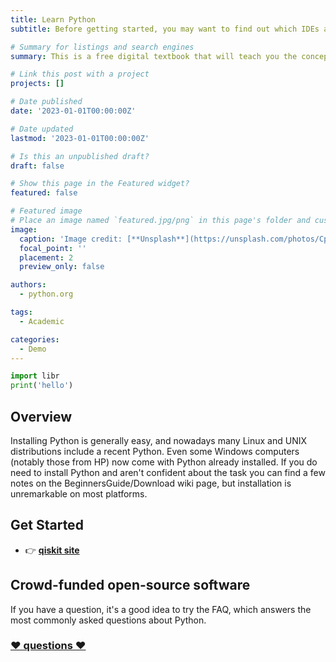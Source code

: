 ```yaml
---
title: Learn Python
subtitle: Before getting started, you may want to find out which IDEs and text editors are tailored to make Python editing easy, browse the list of introductory books, or look at code samples that you might find helpful. There is a list of tutorials suitable for experienced programmers on the BeginnersGuide/Tutorials page. There is also a list of resources in other languages which might be useful if English is not your first language. The online documentation is your first port of call for definitive information. There is a fairly brief tutorial that gives you basic information about the language and gets you started. You can follow this by looking at the library reference for a full description of Python's many libraries and the language reference for a complete (though somewhat dry) explanation of Python's syntax. If you are looking for common Python recipes and patterns, you can browse the ActiveState Python Cookbook

# Summary for listings and search engines
summary: This is a free digital textbook that will teach you the concepts of quantum computing while you learn to use the Qiskit SDK.

# Link this post with a project
projects: []

# Date published
date: '2023-01-01T00:00:00Z'

# Date updated
lastmod: '2023-01-01T00:00:00Z'

# Is this an unpublished draft?
draft: false

# Show this page in the Featured widget?
featured: false

# Featured image
# Place an image named `featured.jpg/png` in this page's folder and customize its options here.
image:
  caption: 'Image credit: [**Unsplash**](https://unsplash.com/photos/CpkOjOcXdUY)'
  focal_point: ''
  placement: 2
  preview_only: false

authors:
  - python.org

tags:
  - Academic

categories:
  - Demo
---
```


```python
import libr
print('hello')
```

## Overview

Installing Python is generally easy, and nowadays many Linux and UNIX distributions include a recent Python. Even some Windows computers (notably those from HP) now come with Python already installed. If you do need to install Python and aren't confident about the task you can find a few notes on the BeginnersGuide/Download wiki page, but installation is unremarkable on most platforms.
## Get Started

- 👉 [**qiskit site**](https://www.python.org/)

## Crowd-funded open-source software

If you have a question, it's a good idea to try the FAQ, which answers the most commonly asked questions about Python.

### [❤️ questions ❤️](http://docs.python.org/3/faq/)
